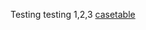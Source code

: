 Testing testing 1,2,3
[casetable](https://github.com/VictimOfMaths/COVID_LA_Plots/blob/master/casetable.html)
